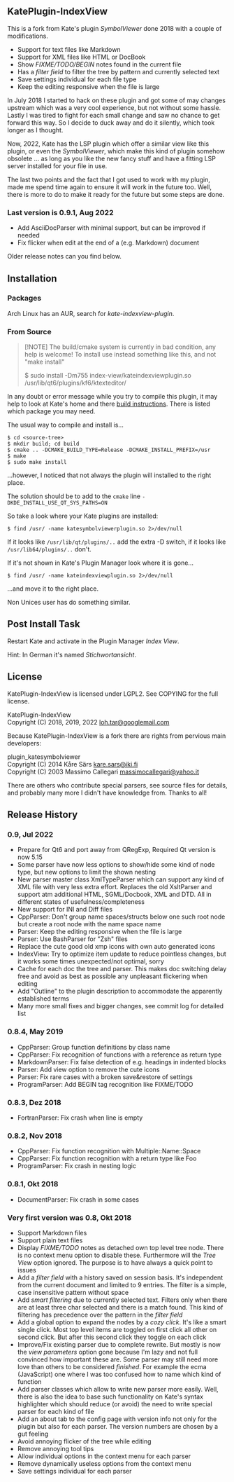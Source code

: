 ## KatePlugin-IndexView

This is a fork from Kate's plugin *SymbolViewer* done 2018 with a couple of
modifications.

  - Support for text files like Markdown
  - Support for XML files like HTML or DocBook
  - Show *FIXME/TODO/BEGIN* notes found in the current file
  - Has a *filter field* to filter the tree by pattern and currently selected text
  - Save settings individual for each file type
  - Keep the editing responsive when the file is large

In July 2018 I started to hack on these plugin and got some of may changes
upstream which was a very cool experience, but not without some hassle. Lastly I
was tired to fight for each small change and saw no chance to get forward this
way. So I decide to duck away and do it silently, which took longer as I
thought.

Now, 2022, Kate has the LSP plugin which offer a similar view like this plugin,
or even the *SymbolViewer*, which make this kind of plugin somehow obsolete ...
as long as you like the new fancy stuff and have a fitting LSP server installed
for your file in use.

The last two points and the fact that I got used to work with my plugin, made me
spend time again to ensure it will work in the future too. Well, there is more
to do to make it ready for the future but some steps are done.


### Last version is 0.9.1, Aug 2022

  - Add AsciiDocParser with minimal support, but can be improved if needed
  - Fix flicker when edit at the end of a (e.g. Markdown) document

Older release notes can you find below.


## Installation

### Packages

Arch Linux has an AUR, search for *kate-indexview-plugin*.


### From Source

> [!NOTE] The build/cmake system is currently in bad condition, any help is welcome!
> To install use instead something like this, and not "make install"
>
> $ sudo install -Dm755  index-view/kateindexviewplugin.so /usr/lib/qt6/plugins/kf6/ktexteditor/

In any doubt or error message while you try to compile this plugin, it may help
to look at Kate's home and there [build instructions](https://kate-editor.org/build-it/).
There is listed which package you may need.

The usual way to compile and install is...

    $ cd <source-tree>
    $ mkdir build; cd build
    $ cmake .. -DCMAKE_BUILD_TYPE=Release -DCMAKE_INSTALL_PREFIX=/usr
    $ make
    $ sudo make install

...however, I noticed that not always the plugin will installed to the right place.

The solution should be to add to the `cmake` line `-DKDE_INSTALL_USE_QT_SYS_PATHS=ON`

So take a look where your Kate plugins are installed:

    $ find /usr/ -name katesymbolviewerplugin.so 2>/dev/null

If it looks like `/usr/lib/qt/plugins/..` add the extra -D switch, if it looks
like `/usr/lib64/plugins/..` don't.

If it's not shown in Kate's Plugin Manager look where it is gone...

    $ find /usr/ -name kateindexviewplugin.so 2>/dev/null

...and move it to the right place.

Non Unices user has do something similar.


## Post Install Task

Restart Kate and activate in the Plugin Manager *Index View*.

Hint: In German it's named *Stichwortansicht*.


## License

KatePlugin-IndexView is licensed under LGPL2. See COPYING for the full license.


<!-- CAUTION! Trailing two spaces are there to have a line break without new paragraph -->
KatePlugin-IndexView  
Copyright (C) 2018, 2019, 2022 loh.tar@googlemail.com

Because KatePlugin-IndexView is a fork there are rights from pervious main
developers:

<!-- CAUTION! Trailing two spaces are there to have a line break without new paragraph -->
plugin_katesymbolviewer  
Copyright (C) 2014 Kåre Särs <kare.sars@iki.fi>  
Copyright (C) 2003 Massimo Callegari <massimocallegari@yahoo.it>

There are others who contribute special parsers, see source files for details,
and probably many more I didn't have knowledge from. Thanks to all!


## Release History

### 0.9, Jul 2022

  - Prepare for Qt6 and port away from QRegExp, Required Qt version is now 5.15
  - Some parser have now less options to show/hide some kind of node type, but
    new options to limit the shown nesting
  - New parser master class XmlTypeParser which can support any kind of XML file
    with very less extra effort. Replaces the old XsltParser and support atm
    additional HTML, SGML/Docbook, XML and DTD. All in different
    states of usefulness/completeness
  - New support for INI and Diff files
  - CppParser: Don't group name spaces/structs below one such root node but
    create a root node with the name space name
  - Parser: Keep the editing responsive when the file is large
  - Parser: Use BashParser for "Zsh" files
  - Replace the cute good old xmp icons with own auto generated icons
  - IndexView: Try to optimize item update to reduce pointless changes, but it
    works some times unexpected/not optimal, sorry
  - Cache for each doc the tree and parser. This makes doc switching delay free
    and avoid as best as possible any unpleasant flickering when editing
  - Add "Outline" to the plugin description to accommodate the apparently
    established terms
  - Many more small fixes and bigger changes, see commit log for detailed list


### 0.8.4, May 2019

  - CppParser: Group function definitions by class name
  - CppParser: Fix recognition of functions with a reference as return type
  - MarkdownParser: Fix false detection of e.g. headings in indented blocks
  - Parser: Add view option to remove the cute icons
  - Parser: Fix rare cases with a broken save&restore of settings
  - ProgramParser: Add BEGIN tag recognition like FIXME/TODO


### 0.8.3, Dez 2018

  - FortranParser: Fix crash when line is empty


### 0.8.2, Nov 2018

  - CppParser: Fix function recognition with Multiple::Name::Space
  - CppParser: Fix function recognition with a return type like Foo<Bar>
  - ProgramParser: Fix crash in nesting logic


### 0.8.1, Okt 2018

  - DocumentParser: Fix crash in some cases


### Very first version was 0.8, Okt 2018

  - Support Markdown files
  - Support plain text files
  - Display *FIXME/TODO* notes as detached own top level tree node. There is no
    context menu option to disable these. Furthermore will the *Tree View*
    option ignored. The purpose is to have always a quick point to issues
  - Add a *filter field* with a history saved on session basis. It's independent
    from the current document and limited to 9 entries. The filter is a simple,
    case insensitive pattern without space
  - Add *smart filtering* due to currently selected text. Filters only when
    there are at least three char selected and there is a match found. This kind
    of filtering has precedence over the pattern in the *filter field*
  - Add a global option to expand the nodes by a *cozy click*. It's like a smart
    single click. Most top level items are toggled on first click all other on
    second click. But after this second click they toggle on each click
  - Improve/Fix existing parser due to complete rewrite. But mostly is now the
    *view parameters* option gone because I'm lazy and not full convinced how
    important these are. Some parser may still need more love than others to be
    considered *finished*. For example the ecma (JavaScript) one where I was too
    confused how to name which kind of function
  - Add parser classes which allow to write new parser more easily. Well, there
    is also the idea to base such functionality on Kate's syntax highlighter
    which should reduce (or avoid) the need to write special parser for each
    kind of file
  - Add an about tab to the config page with version info not only for the plugin
    but also for each parser. The version numbers are chosen by a gut feeling
  - Avoid annoying flicker of the tree while editing
  - Remove annoying tool tips
  - Allow individual options in the context menu for each parser
  - Remove dynamically useless options from the context menu
  - Save settings individual for each parser


